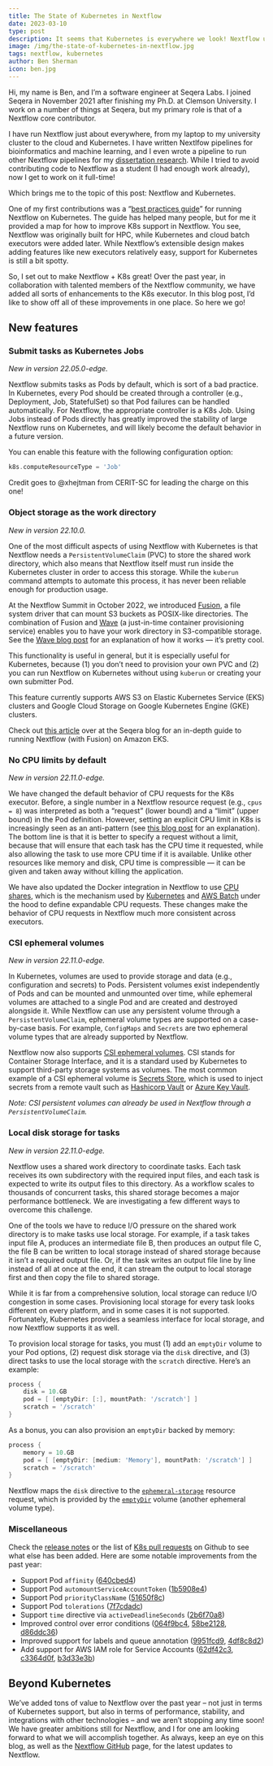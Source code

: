 ```yaml
---
title: The State of Kubernetes in Nextflow
date: 2023-03-10
type: post
description: It seems that Kubernetes is everywhere we look! Nextflow users increasingly see K8s as a viable compute environment for their bioinformatic pipelines. In this article, Ben Sherman, Seqera Lab’s master of all things Kubernetes, details recent improvements to the Nextflow/Kubernetes integration.
image: /img/the-state-of-kubernetes-in-nextflow.jpg
tags: nextflow, kubernetes
author: Ben Sherman
icon: ben.jpg
---
```


Hi, my name is Ben, and I’m a software engineer at Seqera Labs. I joined Seqera in November 2021 after finishing my Ph.D. at Clemson University. I work on a number of things at Seqera, but my primary role is that of a Nextflow core contributor.

I have run Nextflow just about everywhere, from my laptop to my university cluster to the cloud and Kubernetes. I have written Nextlfow pipelines for bioinformatics and machine learning, and I even wrote a pipeline to run other Nextflow pipelines for my [dissertation research](https://github.com/bentsherman/tesseract). While I tried to avoid contributing code to Nextflow as a student (I had enough work already), now I get to work on it full-time!

Which brings me to the topic of this post: Nextflow and Kubernetes.

One of my first contributions was a “[best practices guide](https://github.com/seqeralabs/nf-k8s-best-practices)” for running Nextflow on Kubernetes. The guide has helped many people, but for me it provided a map for how to improve K8s support in Nextflow. You see, Nextflow was originally built for HPC, while Kubernetes and cloud batch executors were added later. While Nextflow’s extensible design makes adding features like new executors relatively easy, support for Kubernetes is still a bit spotty.

So, I set out to make Nextflow + K8s great! Over the past year, in collaboration with talented members of the Nextflow community, we have added all sorts of enhancements to the K8s executor. In this blog post, I’d like to show off all of these improvements in one place. So here we go!

## New features

### Submit tasks as Kubernetes Jobs

_New in version 22.05.0-edge._

Nextflow submits tasks as Pods by default, which is sort of a bad practice. In Kubernetes, every Pod should be created through a controller (e.g., Deployment, Job, StatefulSet) so that Pod failures can be handled automatically. For Nextflow, the appropriate controller is a K8s Job. Using Jobs instead of Pods directly has greatly improved the stability of large Nextflow runs on Kubernetes, and will likely become the default behavior in a future version.

You can enable this feature with the following configuration option:

```groovy
k8s.computeResourceType = 'Job'
```

Credit goes to @xhejtman from CERIT-SC for leading the charge on this one!

### Object storage as the work directory

_New in version 22.10.0._

One of the most difficult aspects of using Nextflow with Kubernetes is that Nextflow needs a `PersistentVolumeClaim` (PVC) to store the shared work directory, which also means that Nextflow itself must run inside the Kubernetes cluster in order to access this storage. While the `kuberun` command attempts to automate this process, it has never been reliable enough for production usage.

At the Nextflow Summit in October 2022, we introduced [Fusion](https://seqera.io/fusion/), a file system driver that can mount S3 buckets as POSIX-like directories. The combination of Fusion and [Wave](https://seqera.io/wave/) (a just-in-time container provisioning service) enables you to have your work directory in S3-compatible storage. See the [Wave blog post](https://nextflow.io/blog/2022/rethinking-containers-for-cloud-native-pipelines.html) for an explanation of how it works — it’s pretty cool.

This functionality is useful in general, but it is especially useful for Kubernetes, because (1) you don’t need to provision your own PVC and (2) you can run Nextflow on Kubernetes without using `kuberun` or creating your own submitter Pod.

This feature currently supports AWS S3 on Elastic Kubernetes Service (EKS) clusters and Google Cloud Storage on Google Kubernetes Engine (GKE) clusters.

Check out [this article](https://seqera.io/blog/deploying-nextflow-on-amazon-eks/) over at the Seqera blog for an in-depth guide to running Nextflow (with Fusion) on Amazon EKS.

### No CPU limits by default

_New in version 22.11.0-edge._

We have changed the default behavior of CPU requests for the K8s executor. Before, a single number in a Nextflow resource request (e.g., `cpus = 8`) was interpreted as both a “request” (lower bound) and a “limit” (upper bound) in the Pod definition. However, setting an explicit CPU limit in K8s is increasingly seen as an anti-pattern (see [this blog post](https://home.robusta.dev/blog/stop-using-cpu-limits) for an explanation). The bottom line is that it is better to specify a request without a limit, because that will ensure that each task has the CPU time it requested, while also allowing the task to use more CPU time if it is available. Unlike other resources like memory and disk, CPU time is compressible — it can be given and taken away without killing the application.

We have also updated the Docker integration in Nextflow to use [CPU shares](https://www.batey.info/cgroup-cpu-shares-for-docker.html), which is the mechanism used by [Kubernetes](https://www.batey.info/cgroup-cpu-shares-for-kubernetes.html) and [AWS Batch](https://docs.aws.amazon.com/AmazonECS/latest/developerguide/task_definition_parameters.html#container_definitions) under the hood to define expandable CPU requests. These changes make the behavior of CPU requests in Nextflow much more consistent across executors.

### CSI ephemeral volumes

_New in version 22.11.0-edge._

In Kubernetes, volumes are used to provide storage and data (e.g., configuration and secrets) to Pods. Persistent volumes exist independently of Pods and can be mounted and unmounted over time, while ephemeral volumes are attached to a single Pod and are created and destroyed alongside it. While Nextflow can use any persistent volume through a `PersistentVolumeClaim`, ephemeral volume types are supported on a case-by-case basis. For example, `ConfigMaps` and `Secrets` are two ephemeral volume types that are already supported by Nextflow.

Nextflow now also supports [CSI ephemeral volumes](https://kubernetes.io/docs/concepts/storage/ephemeral-volumes/#csi-ephemeral-volumes). CSI stands for Container Storage Interface, and it is a standard used by Kubernetes to support third-party storage systems as volumes. The most common example of a CSI ephemeral volume is [Secrets Store](https://secrets-store-csi-driver.sigs.k8s.io/getting-started/usage.html), which is used to inject secrets from a remote vault such as [Hashicorp Vault](https://www.vaultproject.io/) or [Azure Key Vault](https://azure.microsoft.com/en-us/products/key-vault/).

_Note: CSI persistent volumes can already be used in Nextflow through a `PersistentVolumeClaim`._

### Local disk storage for tasks

_New in version 22.11.0-edge._

Nextflow uses a shared work directory to coordinate tasks. Each task receives its own subdirectory with the required input files, and each task is expected to write its output files to this directory. As a workflow scales to thousands of concurrent tasks, this shared storage becomes a major performance bottleneck. We are investigating a few different ways to overcome this challenge.

One of the tools we have to reduce I/O pressure on the shared work directory is to make tasks use local storage. For example, if a task takes input file A, produces an intermediate file B, then produces an output file C, the file B can be written to local storage instead of shared storage because it isn’t a required output file. Or, if the task writes an output file line by line instead of all at once at the end, it can stream the output to local storage first and then copy the file to shared storage.

While it is far from a comprehensive solution, local storage can reduce I/O congestion in some cases. Provisioning local storage for every task looks different on every platform, and in some cases it is not supported. Fortunately, Kubernetes provides a seamless interface for local storage, and now Nextflow supports it as well.

To provision local storage for tasks, you must (1) add an `emptyDir` volume to your Pod options, (2) request disk storage via the `disk` directive, and (3) direct tasks to use the local storage with the `scratch` directive. Here’s an example:

```groovy
process {
    disk = 10.GB
    pod = [ [emptyDir: [:], mountPath: '/scratch'] ]
    scratch = '/scratch'
}
```

As a bonus, you can also provision an `emptyDir` backed by memory:

```groovy
process {
    memory = 10.GB
    pod = [ [emptyDir: [medium: 'Memory'], mountPath: '/scratch'] ]
    scratch = '/scratch'
}
```

Nextflow maps the `disk` directive to the [`ephemeral-storage`](https://kubernetes.io/docs/concepts/configuration/manage-resources-containers/#setting-requests-and-limits-for-local-ephemeral-storage) resource request, which is provided by the [`emptyDir`](https://kubernetes.io/docs/concepts/storage/volumes/#emptydir) volume (another ephemeral volume type).

### Miscellaneous

Check the [release notes](https://github.com/nextflow-io/nextflow/releases) or the list of [K8s pull requests](https://github.com/nextflow-io/nextflow/pulls?q=is%3Apr+label%3Aplatform%2Fk8s) on Github to see what else has been added. Here are some notable improvements from the past year:

- Support Pod `affinity` ([640cbed4](https://github.com/nextflow-io/nextflow/commit/640cbed4813a34887d4dc10f87fa2e4aa524d055))
- Support Pod `automountServiceAccountToken` ([1b5908e4](https://github.com/nextflow-io/nextflow/commit/1b5908e4cbbb79f93be2889eec3acfa6242068a1))
- Support Pod `priorityClassName` ([51650f8c](https://github.com/nextflow-io/nextflow/commit/51650f8c411ba40f0966031035e7a47c036f542e))
- Support Pod `tolerations` ([7f7cdadc](https://github.com/nextflow-io/nextflow/commit/7f7cdadc6a36d0fb99ef125f6c6f89bfca8ca52e))
- Support `time` directive via `activeDeadlineSeconds` ([2b6f70a8](https://github.com/nextflow-io/nextflow/commit/2b6f70a8fa55b993fa48755f7a47ac9e1b584e48))
- Improved control over error conditions ([064f9bc4](https://github.com/nextflow-io/nextflow/commit/064f9bc4), [58be2128](https://github.com/nextflow-io/nextflow/commit/58be2128), [d86ddc36](https://github.com/nextflow-io/nextflow/commit/d86ddc36))
- Improved support for labels and queue annotation ([9951fcd9](https://github.com/nextflow-io/nextflow/commit/9951fcd9), [4df8c8d2](https://github.com/nextflow-io/nextflow/commit/4df8c8d2))
- Add support for AWS IAM role for Service Accounts ([62df42c3](https://github.com/nextflow-io/nextflow/commit/62df42c3), [c3364d0f](https://github.com/nextflow-io/nextflow/commit/c3364d0f), [b3d33e3b](https://github.com/nextflow-io/nextflow/commit/b3d33e3b))

## Beyond Kubernetes

We’ve added tons of value to Nextflow over the past year – not just in terms of Kubernetes support, but also in terms of performance, stability, and integrations with other technologies – and we aren’t stopping any time soon! We have greater ambitions still for Nextflow, and I for one am looking forward to what we will accomplish together. As always, keep an eye on this blog, as well as the [Nextflow GitHub](https://github.com/nextflow-io/nextflow) page, for the latest updates to Nextflow.
